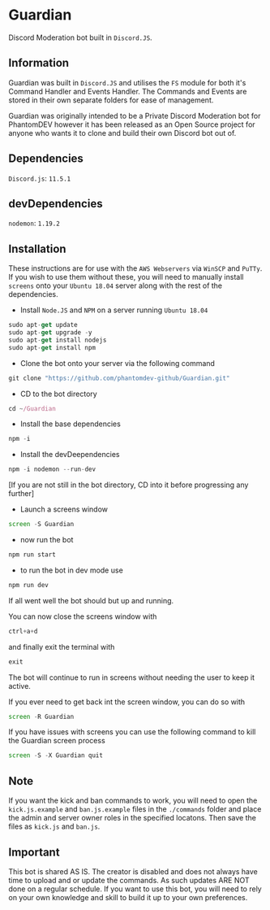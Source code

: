 # Guardian
Discord Moderation bot built in `Discord.JS`.

## Information
Guardian was built in `Discord.JS` and utilises the `FS` module for both it's Command Handler and Events Handler.
The Commands and Events are stored in their own separate folders for ease of management.

Guardian was originally intended to be a Private Discord Moderation bot for PhantomDEV however it has been released as an Open Source project for anyone who wants it to clone and build their own Discord bot out of.

## Dependencies
`Discord.js`: `11.5.1`

## devDependencies
`nodemon`: `1.19.2`

## Installation
These instructions are for use with the `AWS Webservers` via `WinSCP` and `PuTTy`.  If you wish to use them without these, you will need to manually install `screens` onto your `Ubuntu 18.04` server along with the rest of the dependencies.

- Install `Node.JS` and `NPM` on a server running `Ubuntu 18.04`

```js
sudo apt-get update
sudo apt-get upgrade -y
sudo apt-get install nodejs
sudo apt-get install npm
```

- Clone the bot onto your server via the following command

```js
git clone "https://github.com/phantomdev-github/Guardian.git"
```

- CD to the bot directory

```js
cd ~/Guardian
```

- Install the base dependencies

```js
npm -i
```

- Install the devDeependencies

```js
npm -i nodemon --run-dev
```

[If you are not still in the bot directory, CD into it before progressing any further]

- Launch a screens window

```js
screen -S Guardian
```

- now run the bot

```js
npm run start
```

- to run the bot in dev mode use

```js
npm run dev
```

If all went well the bot should but up and running.

You can now close the screens window with

```js
ctrl+a+d
```

 and finally exit the terminal with
 
```js
exit
```

The bot will continue to run in screens without needing the user to keep it active.

If you ever need to get back int the screen window, you can do so with

```js
screen -R Guardian
```

If you have issues with screens you can use the following command to kill the Guardian screen process

```js
screen -S -X Guardian quit
```


## Note 
If you want the kick and ban commands to work, you will need to open the `kick.js.example` and `ban.js.example` files in the `./commands` folder and place the admin and server owner roles in the specified locatons. Then save the files as `kick.js` and `ban.js`.


## Important
This bot is shared AS IS. The creator is disabled and does not always have time to upload and or update the commands. As such updates ARE NOT done on a regular schedule. If you want to use this bot, you will need to rely on your own knowledge and skill to build it up to your own preferences.

